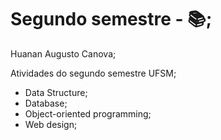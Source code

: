 # Segundo semestre - :books:;

Huanan Augusto Canova;

Atividades do segundo semestre UFSM;

- Data Structure;
- Database;
- Object-oriented programming;
- Web design;
